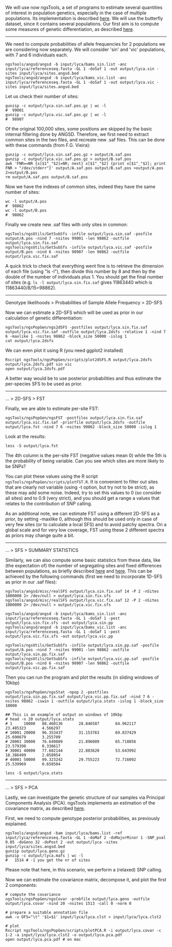 
We will use now ngsTools, a set of programs to estimate several quantities of interest in population genetics, especially in the case of multiple populations.
Its implementation is described [here](http://www.ncbi.nlm.nih.gov/pubmed/24458950).
We will use the butterfly dataset, since it contains several populations.
Our first aim is to compute some measures of genetic differentiation, as described [here](http://www.ncbi.nlm.nih.gov/pubmed/23979584).

------------

We need to compute probabilities of allele frequencies for 2 populations we are considering now separately.
We will consider 'sin' and 'vic' populations, with 7 and 6 individuals each.
```
ngsTools/angsd/angsd -b input/lyca/bams_sin.list -anc input/lyca/referenceseq.fasta -GL 1 -doSaf 1 -out output/lyca.sin -sites input/lyca/sites.angsd.bed
ngsTools/angsd/angsd -b input/lyca/bams_vic.list -anc input/lyca/referenceseq.fasta -GL 1 -doSaf 1 -out output/lyca.vic -sites input/lyca/sites.angsd.bed
```

Let us check their number of sites:
```
gunzip -c output/lyca.sin.saf.pos.gz | wc -l
#  99001
gunzip -c output/lyca.vic.saf.pos.gz | wc -l
#  98907
```
Of the original 100,000 sites, some positions are skipped by the basic internal filtering done by ANGSD.
Therefore, we first need to extract common sites in the two files, and recreate new .saf files.
This can be done with these commands (from F.G. Vieira):
```
gunzip -c output/lyca.sin.saf.pos.gz > output/A.saf.pos
gunzip -c output/lyca.vic.saf.pos.gz > output/B.saf.pos
awk 'FNR==NR {x[$1"_"$2]=NR; next} x[$1"_"$2] {print x[$1"_"$2]; print FNR > "/dev/stderr"}' output/A.saf.pos output/B.saf.pos >output/A.pos 2>output/B.pos
rm output/A.saf.pos output/B.saf.pos
```
Now we have the indexes of common sites, indeed they have the same number of sites:
```
wc -l output/A.pos 
#  98862
wc -l output/B.pos 
#  98862
```

Finally we create new .saf files with only sites in common:
```
ngsTools/ngsUtils/GetSubSfs -infile output/lyca.sin.saf -posfile output/A.pos -nind 7 -nsites 99001 -len 98862 -outfile output/lyca.sin.fix.saf
ngsTools/ngsUtils/GetSubSfs -infile output/lyca.vic.saf -posfile output/B.pos -nind 6 -nsites 98907 -len 98862 -outfile output/lyca.vic.fix.saf
```
A quick trick to check that everything went fine is to retrieve the dimension of each file (using "ls -l"), then divide this number by 8 and then by the double of the number of individuals plus 1.
You should get the final number of sites (e.g. `ls -l output/lyca.sin.fix.saf` gives 11863440 which is 11863440/8/15=98862).

-------------

Genotype likelihoods > Probabilities of Sample Allele Frequency > 2D-SFS

Now we can estimate a 2D-SFS which will be used as prior in our calculation of genetic differentiation:
```
ngsTools/ngsPopGen/ngs2dSFS -postfiles output/lyca.sin.fix.saf output/lyca.vic.fix.saf -outfile output/lyca.2dsfs -relative 1 -nind 7 6 -maxlike 1 -nsites 98862 -block_size 50000 -islog 1
cat output/lyca.2dsfs
```
We can even plot it using R (you need ggplot2 installed)
```
Rscript ngsTools/ngsPopGen/scripts/plot2dSFS.R output/lyca.2dsfs output/lyca.2dsfs.pdf sin vic
open output/lyca.2dsfs.pdf
```

A better way would be to use posterior probabilities and thus estimate the per-species SFS to be used as prior.

---------

... > 2D-SFS > FST <br>

Finally, we are able to estimate per-site FST:
```
ngsTools/ngsPopGen/ngsFST -postfiles output/lyca.sin.fix.saf output/lyca.vic.fix.saf -priorfile output/lyca.2dsfs -outfile output/lyca.fst -nind 7 6 -nsites 99862 -block_size 50000 -islog 1
```

Look at the results:
```
less -S output/lyca.fst 
```
The 4th column is the per-site FST (negative values mean 0) while the 5th is the probability of being variable.
Can you see which sites are more likely to be SNPs?

You can plot these values using the R script `ngsTools/ngsPopGen/scripts/plotFST.R`.
It is convenient to filter out sites that are clearly not variable (using -t option, but try not to be strict), as these may add some noise.
Indeed, try to set this values to 0 (so consider all sites) and to 0.9 (very strict), and you should get a range a values that relates to the contribution of SNP calling.

As an additional note, we can estimate FST using a different 2D-SFS as a prior, by setting -maxlike 0, although this should be used only in case of very few sites (or to calculate a local SFS) and to avoid patchy spectra.
On a global scale and for very low coverage, FST using these 2 different spectra as priors may change quite a bit.

---------

... > SFS > SUMMARY STATISTICS

Similarly, we can also compute some basic statistics from these data, like (the expectation of) the number of segregating sites and fixed differences between populations, as briefly described [here](http://www.ncbi.nlm.nih.gov/pubmed/23979584) and [here](http://www.ncbi.nlm.nih.gov/pubmed/24260275).
This can be achieved by the following commands (first we need to incorporate 1D-SFS as prior in our .saf files):
```
ngsTools/angsd/misc/realSFS output/lyca.sin.fix.saf 14 -P 2 -nSites 1000000 2> /dev/null > output/lyca.sin.fix.sfs
ngsTools/angsd/misc/realSFS output/lyca.vic.fix.saf 12 -P 2 -nSites 1000000 2> /dev/null > output/lyca.vic.fix.sfs

ngsTools/angsd/angsd -b input/lyca/bams_sin.list -anc input/lyca/referenceseq.fasta -GL 1 -doSaf 1 -pest output/lyca.sin.fix.sfs -out output/lyca.sin.pp
ngsTools/angsd/angsd -b input/lyca/bams_vic.list -anc input/lyca/referenceseq.fasta -GL 1 -doSaf 1 -pest output/lyca.vic.fix.sfs -out output/lyca.vic.pp

ngsTools/ngsUtils/GetSubSfs -infile output/lyca.sin.pp.saf -posfile output/A.pos -nind 7 -nsites 99001 -len 98862 -outfile output/lyca.sin.pp.fix.saf
ngsTools/ngsUtils/GetSubSfs -infile output/lyca.vic.pp.saf -posfile output/B.pos -nind 6 -nsites 98907 -len 98862 -outfile output/lyca.vic.pp.fix.saf
```

Then you can run the program and plot the results (in sliding windows of 10kbp)
```
ngsTools/ngsPopGen/ngsStat -npop 2 -postfiles output/lyca.sin.pp.fix.saf output/lyca.vic.pp.fix.saf -nind 7 6 -nsites 98862 -iswin 1 -outfile output/lyca.stats -islog 1 -block_size 10000

## This is an example of output on windows of 10kbp
# head -n 20 output/lyca.stats
# 1     10000   88.460136       28.846587       64.962117       23.485323       4.566297
# 10001 20000   96.353437       31.153763       69.837429       25.690679       3.255709
# 20001 30000   76.649889       21.896089       65.718856       23.579390       0.336617
# 30001 40000   77.682144       22.883620       53.643992       18.386499       2.058954
# 40001 50000   99.323242       29.755223       72.716092       25.539969       0.658504

less -S output/lyca.stats
```

---------

... > SFS > PCA

Lastly, we can investigate the genetic structure of our samples via Principal Components Analysis (PCA).
ngsTools implements an estimation of the covariance matrix, as described [here](http://www.ncbi.nlm.nih.gov/pubmed/23979584).

First, we need to compute genotype posterior probabilities, as previously explained.
```
ngsTools/angsd/angsd -bam input/lyca/bams.list -ref input/lyca/referenceseq.fasta -GL 1 -doMaf 2 -doMajorMinor 1 -SNP_pval 0.05 -doGeno 32 -doPost 2 -out output/lyca -sites input/lyca/sites.angsd.bed
gunzip output/lyca.geno.gz
gunzip -c output/lyca.mafs | wc -l
#   1514 # -1 you get the nr of sites
```
Please note that here, in this scenario, we perform a (relaxed) SNP calling.

Now we can estimate the covariance matrix, decompose it, and plot the first 2 components:
```
# compute the covariance
ngsTools/ngsPopGen/ngsCovar -probfile output/lyca.geno -outfile output/lyca.covar -nind 20 -nsites 1513 -call 0 -norm 0

# prepare a suitable annotation file
awk -v OFS="\t" '$1=$1' input/lyca/lyca.clst > input/lyca/lyca.clst2

# plot
Rscript ngsTools/ngsPopGen/scripts/plotPCA.R -i output/lyca.covar -c 1-2 -a input/lyca/lyca.clst2 -o output/lyca.pca.pdf
open output/lyca.pca.pdf # on mac 
```



